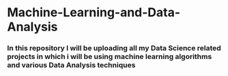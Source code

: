 # Machine-Learning-and-Data-Analysis
### In this repository I will be uploading all my Data Science related projects in which i will be using machine learning algorithms and various Data Analysis techniques
